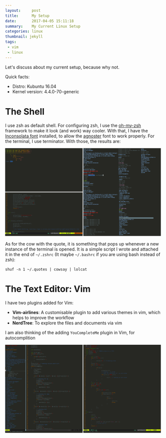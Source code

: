```yaml
---
layout:     post
title:      My Setup
date:       2017-04-05 15:11:18
summary:    My Current Linux Setup
categories: linux
thumbnail: jekyll
tags:
 - vim
 - linux
---
```


Let's discuss about my current setup, because why not.

Quick facts:

* Distro: Kubuntu 16.04
* Kernel version: 4.4.0-70-generic

# The Shell

I use zsh as default shell. For configuring zsh, I use the [oh-my-zsh](https://github.com/robbyrussell/oh-my-zsh) framework to make it look (and work) way cooler. With that, I have the [Inconsolata font](https://github.com/powerline/fonts) installed, to allow the [agnoster](https://github.com/robbyrussell/oh-my-zsh/wiki/Themes#agnoster) font to work properly. For the terminal, I use terminator. With those, the results are:

![shell_1](/images/setup/shell_1.png)

As for the cow with the quote, it is something that pops up whenever a new instance of the terminal is opened. It is a simple script I wrote and attached it in the end of `~/.zshrc` (It maybe `~/.bashrc` if you are using bash instead of zsh): 

```
shuf -n 1 ~/.quotes | cowsay | lolcat
```

# The Text Editor: Vim

I have two plugins added for Vim: 
* **Vim-airlines**: A customisable plugin to add various themes in vim, which helps to improve the workflow
* **NerdTree**: To explore the files and documents via vim

I am also thinking of the adding `YouCompleteMe` plugin in Vim, for autocomplition

![vim_1](/images/setup/vim.png)
